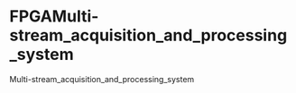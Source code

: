 # FPGAMulti-stream_acquisition_and_processing_system
Multi-stream_acquisition_and_processing_system
